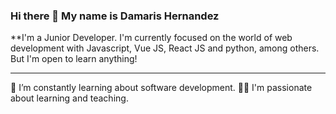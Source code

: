 ### Hi there 👋 My name is Damaris Hernandez


**I'm a Junior Developer. I'm currently focused on the world of web development with Javascript, Vue JS, React JS and python, among others. But I'm open to learn anything!

***

🔭 I’m constantly learning about software development.
👩‍🏫 I'm passionate about learning and teaching.


